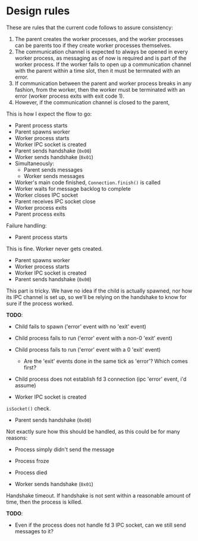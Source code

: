 Design rules
===

These are rules that the current code follows to assure consistency:

1. The parent creates the worker processes, and the worker processes can be
   parents too if they create worker processes themselves.
2. The communication channel is expected to always be opened in every worker
   process, as messaging as of now is required and is part of the worker
   process. If the worker fails to open up a communication channel with the
   parent within a time slot, then it must be termnated with an error.
3. If communication between the parent and worker process breaks in any fashion,
   from the worker, then the worker must be terminated with an error (worker
   process exits with exit code 1).
4. However, if the communication channel is closed to the parent, 


This is how I expect the flow to go:

- Parent process starts
- Parent spawns worker
- Worker process starts
- Worker IPC socket is created
- Parent sends handshake (`0x00`)
- Worker sends handshake (`0x01`)
- Simultaneously:
  - Parent sends messages
  - Worker sends messages
- Worker's main code finished, `Connection.finish()` is called
- Worker waits for message backlog to complete
- Worker closes IPC socket
- Parent receives IPC socket close
- Worker process exits
- Parent process exits

Failure handling:

- Parent process starts

This is fine. Worker never gets created.

- Parent spawns worker
- Worker process starts
- Worker IPC socket is created
- Parent sends handshake (`0x00`)

This part is tricky. We have no idea if the child is actually spawned, nor how
its IPC channel is set up, so we'll be relying on the handshake to know for sure
if the process worked.

**TODO**:
  - Child fails to spawn ('error' event with no 'exit' event)
  - Child process fails to run ('error' event with a non-0 'exit' event)
  - Child process fails to run ('error' event with a 0 'exit' event)
    - Are the 'exit' events done in the same tick as 'error'? Which comes first?
  - Child process does not establish fd 3 connection (ipc 'error' event, i'd assume)

- Worker IPC socket is created

`isSocket()` check.

- Parent sends handshake (`0x00`)

Not exactly sure how this should be handled, as this could be for many reasons:

  - Process simply didn't send the message
  - Process froze
  - Process died

- Worker sends handshake (`0x01`)

Handshake timeout. If handshake is not sent within a reasonable amount of time,
then the process is killed.

**TODO**:
  - Even if the process does not handle fd 3 IPC socket, can we still send
    messages to it?
